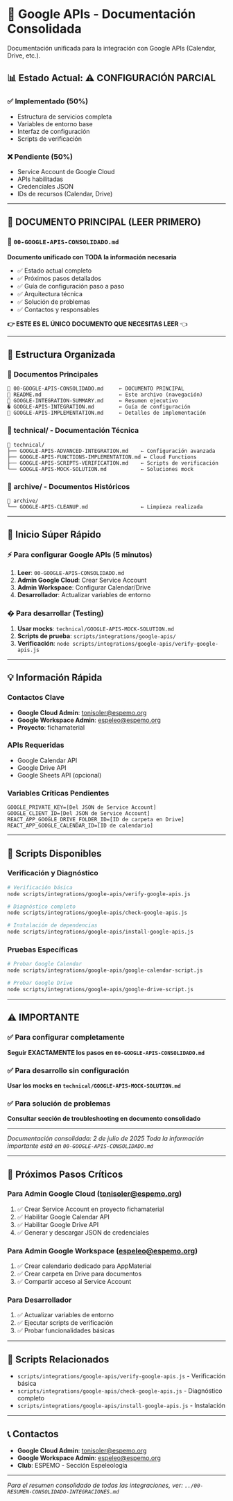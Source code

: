 # 🔗 Google APIs - Documentación Consolidada

Documentación unificada para la integración con Google APIs (Calendar, Drive, etc.).

## 📊 Estado Actual: ⚠️ **CONFIGURACIÓN PARCIAL**

### ✅ **Implementado (50%)**
- Estructura de servicios completa
- Variables de entorno base
- Interfaz de configuración
- Scripts de verificación

### ❌ **Pendiente (50%)**
- Service Account de Google Cloud
- APIs habilitadas
- Credenciales JSON
- IDs de recursos (Calendar, Drive)

---

## 🎯 **DOCUMENTO PRINCIPAL** (LEER PRIMERO)

### 📄 **`00-GOOGLE-APIS-CONSOLIDADO.md`**
**Documento unificado con TODA la información necesaria**
- ✅ Estado actual completo
- ✅ Próximos pasos detallados
- ✅ Guía de configuración paso a paso
- ✅ Arquitectura técnica
- ✅ Solución de problemas
- ✅ Contactos y responsables

**👉 ESTE ES EL ÚNICO DOCUMENTO QUE NECESITAS LEER** 👈

---

## 📁 **Estructura Organizada**

### 📄 **Documentos Principales**
```
📄 00-GOOGLE-APIS-CONSOLIDADO.md     ← DOCUMENTO PRINCIPAL
📄 README.md                         ← Este archivo (navegación)
📄 GOOGLE-INTEGRATION-SUMMARY.md     ← Resumen ejecutivo
� GOOGLE-APIS-INTEGRATION.md        ← Guía de configuración
📄 GOOGLE-APIS-IMPLEMENTATION.md     ← Detalles de implementación
```

### 📂 **technical/** - Documentación Técnica
```
📂 technical/
├── GOOGLE-APIS-ADVANCED-INTEGRATION.md    ← Configuración avanzada
├── GOOGLE-APIS-FUNCTIONS-IMPLEMENTATION.md ← Cloud Functions
├── GOOGLE-APIS-SCRIPTS-VERIFICATION.md    ← Scripts de verificación
└── GOOGLE-APIS-MOCK-SOLUTION.md           ← Soluciones mock
```

### 📂 **archive/** - Documentos Históricos
```
📂 archive/
└── GOOGLE-APIS-CLEANUP.md                 ← Limpieza realizada
```

---

## 🚀 **Inicio Súper Rápido**

### ⚡ **Para configurar Google APIs** (5 minutos)
1. **Leer**: `00-GOOGLE-APIS-CONSOLIDADO.md`
2. **Admin Google Cloud**: Crear Service Account
3. **Admin Workspace**: Configurar Calendar/Drive
4. **Desarrollador**: Actualizar variables de entorno

### � **Para desarrollar** (Testing)
1. **Usar mocks**: `technical/GOOGLE-APIS-MOCK-SOLUTION.md`
2. **Scripts de prueba**: `scripts/integrations/google-apis/`
3. **Verificación**: `node scripts/integrations/google-apis/verify-google-apis.js`

---

## 💡 **Información Rápida**

### **Contactos Clave**
- **Google Cloud Admin**: tonisoler@espemo.org
- **Google Workspace Admin**: espeleo@espemo.org
- **Proyecto**: fichamaterial

### **APIs Requeridas**
- Google Calendar API
- Google Drive API
- Google Sheets API (opcional)

### **Variables Críticas Pendientes**
```env
GOOGLE_PRIVATE_KEY=[Del JSON de Service Account]
GOOGLE_CLIENT_ID=[Del JSON de Service Account]
REACT_APP_GOOGLE_DRIVE_FOLDER_ID=[ID de carpeta en Drive]
REACT_APP_GOOGLE_CALENDAR_ID=[ID de calendario]
```

---

## 🔧 **Scripts Disponibles**

### Verificación y Diagnóstico
```bash
# Verificación básica
node scripts/integrations/google-apis/verify-google-apis.js

# Diagnóstico completo
node scripts/integrations/google-apis/check-google-apis.js

# Instalación de dependencias
node scripts/integrations/google-apis/install-google-apis.js
```

### Pruebas Específicas
```bash
# Probar Google Calendar
node scripts/integrations/google-apis/google-calendar-script.js

# Probar Google Drive
node scripts/integrations/google-apis/google-drive-script.js
```

---

## ⚠️ **IMPORTANTE**

### ✅ **Para configurar completamente**
**Seguir EXACTAMENTE los pasos en `00-GOOGLE-APIS-CONSOLIDADO.md`**

### ✅ **Para desarrollo sin configuración**
**Usar los mocks en `technical/GOOGLE-APIS-MOCK-SOLUTION.md`**

### ✅ **Para solución de problemas**
**Consultar sección de troubleshooting en documento consolidado**

---

*Documentación consolidada: 2 de julio de 2025*
*Toda la información importante está en `00-GOOGLE-APIS-CONSOLIDADO.md`*

---

## 🎯 **Próximos Pasos Críticos**

### Para Admin Google Cloud (tonisoler@espemo.org)
1. ✅ Crear Service Account en proyecto fichamaterial
2. ✅ Habilitar Google Calendar API
3. ✅ Habilitar Google Drive API
4. ✅ Generar y descargar JSON de credenciales

### Para Admin Google Workspace (espeleo@espemo.org)
1. ✅ Crear calendario dedicado para AppMaterial
2. ✅ Crear carpeta en Drive para documentos
3. ✅ Compartir acceso al Service Account

### Para Desarrollador
1. ✅ Actualizar variables de entorno
2. ✅ Ejecutar scripts de verificación
3. ✅ Probar funcionalidades básicas

---

## 🔗 **Scripts Relacionados**

- `scripts/integrations/google-apis/verify-google-apis.js` - Verificación básica
- `scripts/integrations/google-apis/check-google-apis.js` - Diagnóstico completo
- `scripts/integrations/google-apis/install-google-apis.js` - Instalación

---

## 📞 **Contactos**

- **Google Cloud Admin**: tonisoler@espemo.org
- **Google Workspace Admin**: espeleo@espemo.org
- **Club**: ESPEMO - Sección Espeleología

---

*Para el resumen consolidado de todas las integraciones, ver: `../00-RESUMEN-CONSOLIDADO-INTEGRACIONES.md`*
